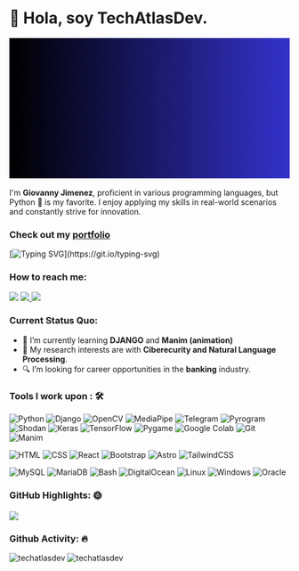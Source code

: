 <h1>👋 Hola, soy TechAtlasDev.</h1>

![Alt Text](content/video_principal.gif)

I'm <b>Giovanny Jimenez</b>, proficient in various programming languages, but Python 🐍 is my favorite. I enjoy applying my skills in real-world scenarios and constantly strive for innovation.

### Check out my <a href="https://portafolio-techatlasdev.vercel.app/">portfolio</a>

[![Typing SVG](https://readme-typing-svg.herokuapp.com?vCenter=true&width=500&lines=I'm+a+Python+development+enthusiast.)](https://git.io/typing-svg)

### How to reach me: 
<a href="mailto: gjimenezdeza@gmail.com">
<img src="https://img.shields.io/badge/-gjimenezdeza@gmail.com-7B83EB?&style=for-the-badge&logo=Microsoft-outlook&logoColor=white" ></a>
<a href="https://www.linkedin.com/in/techatlasdev/">
<img src="https://img.shields.io/badge/techatlasdev-%230077B5.svg?&style=for-the-badge&logo=linkedin&logoColor=white" >
</a>
<a href="https://portafolio-techatlasdev.vercel.app/">
<img src="https://img.shields.io/badge/Porfolio-FFD21E?&style=for-the-badgelogoColor=000" >
</a>

### Current Status Quo:

- 🌱 I’m currently learning <strong>DJANGO</strong> and <strong>Manim (animation)</strong>
- 🤔 My research interests are with <strong>Ciberecurity and Natural Language Processing</strong>.
- 🔍 I’m looking for career opportunities in the <strong>banking</strong> industry.

### Tools I work upon : 🛠
![Python](https://img.shields.io/badge/python-%2314354C.svg?&style=for-the-badge&logo=python&logoColor=white)
![Django](https://img.shields.io/badge/django-%23092E20.svg?&style=for-the-badge&logo=django&logoColor=white)
![OpenCV](https://img.shields.io/badge/OpenCV-%23white.svg?&style=for-the-badge&logo=opencv&logoColor=white)
![MediaPipe](https://img.shields.io/badge/MediaPipe-%2314354C.svg?&style=for-the-badge&logo=mediapipe&logoColor=white)
![Telegram](https://img.shields.io/badge/Telegram-%232CA5E0.svg?&style=for-the-badge&logo=telegram&logoColor=white)
![Pyrogram](https://img.shields.io/badge/Pyrogram-%2314354C.svg?&style=for-the-badge&logo=python&logoColor=white)
![Shodan](https://img.shields.io/badge/Shodan-%2312100E.svg?&style=for-the-badge&logo=shodan&logoColor=white)
![Keras](https://img.shields.io/badge/Keras-%23D00000.svg?&style=for-the-badge&logo=keras&logoColor=white)
![TensorFlow](https://img.shields.io/badge/TensorFlow-%23FF6F00.svg?&style=for-the-badge&logo=tensorflow&logoColor=white)
![Pygame](https://img.shields.io/badge/Pygame-%23000000.svg?&style=for-the-badge&logo=pygame&logoColor=white)
![Google Colab](https://img.shields.io/badge/Google_Colab-%23F9AB00.svg?&style=for-the-badge&logo=google-colab&logoColor=white)
![Git](https://img.shields.io/badge/Git-%23F05032.svg?&style=for-the-badge&logo=git&logoColor=white)
![Manim](https://img.shields.io/badge/Manim-%23647D9E.svg?&style=for-the-badge&logo=manim&logoColor=white)


![HTML](https://img.shields.io/badge/HTML5-%23E34F26.svg?&style=for-the-badge&logo=html5&logoColor=white)
![CSS](https://img.shields.io/badge/CSS3-%231572B6.svg?&style=for-the-badge&logo=css3&logoColor=white)
![React](https://img.shields.io/badge/React-%2361DAFB.svg?&style=for-the-badge&logo=react&logoColor=white)
![Bootstrap](https://img.shields.io/badge/Bootstrap-%23563D7C.svg?&style=for-the-badge&logo=bootstrap&logoColor=white)
![Astro](https://img.shields.io/badge/Astro-BC52EE?logo=astro&logoColor=fff&style=for-the-badge)
![TailwindCSS](https://img.shields.io/badge/tailwindcss-0F172A?&logo=tailwindcss)


![MySQL](https://img.shields.io/badge/MySQL-%2300f.svg?&style=for-the-badge&logo=mysql&logoColor=white)
![MariaDB](https://img.shields.io/badge/MariaDB-%23003596.svg?&style=for-the-badge&logo=mariadb&logoColor=white)
![Bash](https://img.shields.io/badge/Bash-%2312100E.svg?&style=for-the-badge&logo=gnu-bash&logoColor=white)
![DigitalOcean](https://img.shields.io/badge/DigitalOcean-%230167FF.svg?&style=for-the-badge&logo=digitalocean&logoColor=white)
![Linux](https://img.shields.io/badge/Linux-%23FCC624.svg?&style=for-the-badge&logo=linux&logoColor=white)
![Windows](https://img.shields.io/badge/Windows-%230078D6.svg?&style=for-the-badge&logo=windows&logoColor=white)
![Oracle](https://img.shields.io/badge/Oracle-F80000?style=for-the-badge&logo=Oracle&logoColor=white)


### GitHub Highlights: 🌞
<a href="">
  <img align="center" src="https://github-readme-stats.vercel.app/api/top-langs/?username=techatlasdev&langs_count=8&layout=compact&theme=material-palenight&hide=html,Tcl" />
</a>

### Github Activity: 🔥 
<p align="start">
	<img width="49.5%" src="https://github-readme-stats.vercel.app/api?username=techatlasdev&show_icons=true&theme=dracula&color=B994E6&bg_color=2B2D3D" alt="techatlasdev">
	<img width="49.5%" src="https://github-readme-streak-stats.herokuapp.com/?user=techatlasdev&theme=dracula" alt="techatlasdev">
</p>

